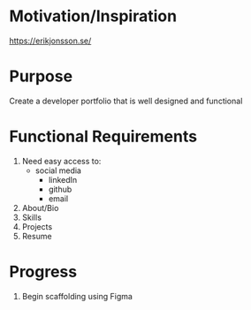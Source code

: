 <!-- Cheat sheet for reference:
https://github.com/adam-p/markdown-here/wiki/markdown-cheatsheet -->

# Motivation/Inspiration

https://erikjonsson.se/

# Purpose

Create a developer portfolio that is well designed and functional

# Functional Requirements

1. Need easy access to:
   - social media
     - linkedIn
     - github
     - email
2. About/Bio
3. Skills
4. Projects
5. Resume

# Progress

1. Begin scaffolding using Figma

